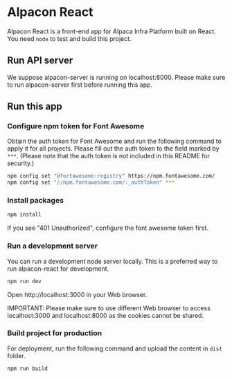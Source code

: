# Alpacon React

Alpacon React is a front-end app for Alpaca Infra Platform built on React. You need `node` to test and build this project.

## Run API server

We suppose alpacon-server is running on localhost:8000. Please make sure to run alpacon-server first before running this app.

## Run this app

### Configure npm token for Font Awesome

Obtain the auth token for Font Awesome and run the following command to apply it for all projects. Please fill out the auth token to the field marked by `***`. (Please note that the auth token is not included in this README for security.)

```bash
npm config set "@fortawesome:registry" https://npm.fontawesome.com/
npm config set "//npm.fontawesome.com/:_authToken" ***
```

### Install packages

```bash
npm install
```

If you see "401 Unauthorized", configure the font awesome token first.

### Run a development server

You can run a development node server locally. This is a preferred way to run alpacon-react for development.

```bash
npm run dev
```

Open http://localhost:3000 in your Web browser.

IMPORTANT: Please make sure to use different Web browser to access localhost:3000 and localhost:8000 as the cookies cannot be shared.

### Build project for production

For deployment, run the following command and upload the content in `dist` folder.

```bash
npm run build
```
